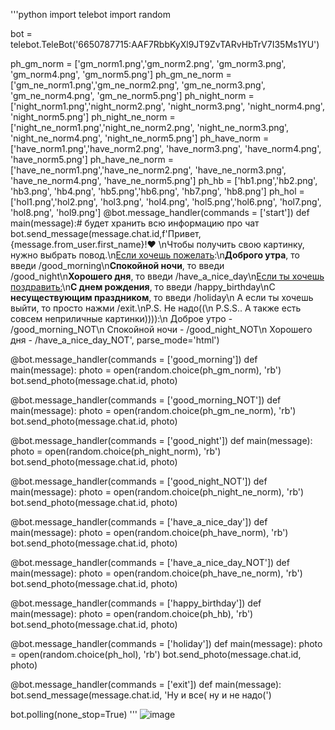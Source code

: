 '''python
import telebot
import random


bot = telebot.TeleBot('6650787715:AAF7RbbKyXl9JT9ZvTARvHbTrV7I35Ms1YU')

ph_gm_norm = ['gm_norm1.png','gm_norm2.png', 'gm_norm3.png', 'gm_norm4.png', 'gm_norm5.png']
ph_gm_ne_norm = ['gm_ne_norm1.png','gm_ne_norm2.png', 'gm_ne_norm3.png', 'gm_ne_norm4.png', 'gm_ne_norm5.png']
ph_night_norm = ['night_norm1.png','night_norm2.png', 'night_norm3.png', 'night_norm4.png', 'night_norm5.png']
ph_night_ne_norm = ['night_ne_norm1.png','night_ne_norm2.png', 'night_ne_norm3.png', 'night_ne_norm4.png', 'night_ne_norm5.png']
ph_have_norm = ['have_norm1.png','have_norm2.png', 'have_norm3.png', 'have_norm4.png', 'have_norm5.png']
ph_have_ne_norm = ['have_ne_norm1.png','have_ne_norm2.png', 'have_ne_norm3.png', 'have_ne_norm4.png', 'have_ne_norm5.png']
ph_hb = ['hb1.png','hb2.png', 'hb3.png', 'hb4.png', 'hb5.png','hb6.png', 'hb7.png', 'hb8.png']
ph_hol = ['hol1.png','hol2.png', 'hol3.png', 'hol4.png', 'hol5.png','hol6.png', 'hol7.png', 'hol8.png', 'hol9.png']
@bot.message_handler(commands = ['start'])
def main(message):# будет хранить всю информацию про чат
    bot.send_message(message.chat.id,f'Привет, {message.from_user.first_name}!❤️ \nЧтобы получить свою картинку, нужно выбрать повод.\n<u>Если хочешь пожелать</u>:\n<b>Доброго утра</b>, то введи /good_morning\n<b>Cпокойной ночи</b>, то введи /good_night\n<b>Хорошего дня</b>, то введи /have_a_nice_day\n<u>Если ты хочешь поздравить:</u>\n<b>С днем рождения</b>, то введи /happy_birthday\nС <b>несуществующим праздником</b>, то введи /holiday\n А если ты хочешь выйти, то просто нажми /exit.\nP.S. Не надо((\n P.S.S.. А также есть совсем неприличные картинки)))):\n Доброе утро - /good_morning_NOT\n Спокойной ночи - /good_night_NOT\n Хорошего дня - /have_a_nice_day_NOT', parse_mode='html')

@bot.message_handler(commands = ['good_morning'])
def main(message):
    photo = open(random.choice(ph_gm_norm), 'rb')
    bot.send_photo(message.chat.id, photo)

@bot.message_handler(commands = ['good_morning_NOT'])
def main(message):
    photo = open(random.choice(ph_gm_ne_norm), 'rb')
    bot.send_photo(message.chat.id, photo)

@bot.message_handler(commands = ['good_night'])
def main(message):
    photo = open(random.choice(ph_night_norm), 'rb')
    bot.send_photo(message.chat.id, photo)

@bot.message_handler(commands = ['good_night_NOT'])
def main(message):
    photo = open(random.choice(ph_night_ne_norm), 'rb')
    bot.send_photo(message.chat.id, photo)

@bot.message_handler(commands = ['have_a_nice_day'])
def main(message):
    photo = open(random.choice(ph_have_norm), 'rb')
    bot.send_photo(message.chat.id, photo)

@bot.message_handler(commands = ['have_a_nice_day_NOT'])
def main(message):
    photo = open(random.choice(ph_have_ne_norm), 'rb')
    bot.send_photo(message.chat.id, photo)

@bot.message_handler(commands = ['happy_birthday'])
def main(message):
    photo = open(random.choice(ph_hb), 'rb')
    bot.send_photo(message.chat.id, photo)

@bot.message_handler(commands = ['holiday'])
def main(message):
    photo = open(random.choice(ph_hol), 'rb')
    bot.send_photo(message.chat.id, photo)

@bot.message_handler(commands = ['exit'])
def main(message):
    bot.send_message(message.chat.id, 'Ну и все( ну и не надо(')



bot.polling(none_stop=True)
'''
![image](https://github.com/XenKov21/prob/assets/145853363/741ec83d-5a84-431f-940d-7a14cb8a674e)
